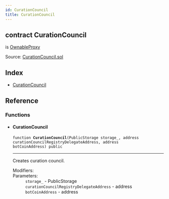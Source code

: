```yaml
---
id: CurationCouncil
title: CurationCouncil
---
```


<div class="contract-doc"><div class="contract"><h2 class="contract-header"><span class="contract-kind">contract</span> CurationCouncil</h2><p class="base-contracts"><span>is</span> <a href="Upgradability_OwnableProxy.html">OwnableProxy</a></p><div class="source">Source: <a href="https://github.com/TallaBotChain/botchain/blob/v0.1.0/contracts/CurationCouncil.sol" target="_blank">CurationCouncil.sol</a></div></div><div class="index"><h2>Index</h2><ul><li><a href="CurationCouncil.html#CurationCouncil">CurationCouncil</a></li></ul></div><div class="reference"><h2>Reference</h2><div class="functions"><h3>Functions</h3><ul><li><div class="item function"><span id="CurationCouncil" class="anchor-marker"></span><h4 class="name">CurationCouncil</h4><div class="body"><code class="signature">function <strong>CurationCouncil</strong><span>(PublicStorage storage_, address curationCouncilRegistryDelegateAddress, address botCoinAddress) </span><span>public </span></code><hr/><div class="description"><p>Creates curation council.</p></div><dl><dt><span class="label-modifiers">Modifiers:</span></dt><dd></dd><dt><span class="label-parameters">Parameters:</span></dt><dd><div><code>storage_</code> - PublicStorage</div><div><code>curationCouncilRegistryDelegateAddress</code> - address</div><div><code>botCoinAddress</code> - address</div></dd></dl></div></div></li></ul></div></div></div>

